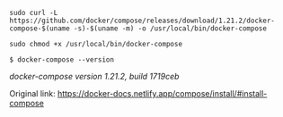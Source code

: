 ```
sudo curl -L https://github.com/docker/compose/releases/download/1.21.2/docker-compose-$(uname -s)-$(uname -m) -o /usr/local/bin/docker-compose
```
```
sudo chmod +x /usr/local/bin/docker-compose
```
```
$ docker-compose --version
```
_docker-compose version 1.21.2, build 1719ceb_

Original link: 
https://docker-docs.netlify.app/compose/install/#install-compose

